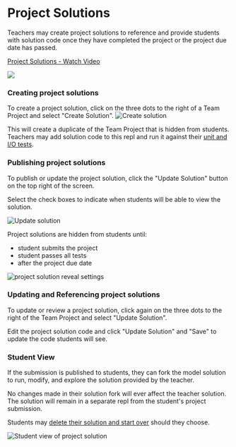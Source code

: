 # Project Solutions

Teachers may create project solutions to reference and provide students with solution code once they have completed the project or the project due date has passed. 

<a href="https://www.loom.com/share/43c375a7ddca408eb72a3675d4304f7e">
  <p>Project Solutions - Watch Video</p>
  <img
    style={{ maxWidth: 300 }} src="https://cdn.loom.com/sessions/thumbnails/43c375a7ddca408eb72a3675d4304f7e-with-play.gif" />
</a>


### Creating project solutions 
To create a project solution, click on the three dots to the right of a Team Project and select "Create Solution".
![Create solution](https://replit-docs-images.bardia.repl.co/images/teamsForEducation/model-solutions/create_solution.gif)

This will create a duplicate of the Team Project that is hidden from students. Teachers may add solution code to this repl and run it against their [unit and I/O tests](/teams-edu/testing-assessments-autograding). 

### Publishing project solutions

To publish or update the project solution, click the "Update Solution" button on the top right of the screen. 

Select the check boxes to indicate when students will be able to view the solution.

![Update solution](https://replit-docs-images.bardia.repl.co/images/teamsForEducation/model-solutions/update_solution.gif)

Project solutions are hidden from students until:
  - student submits the project
  - student passes all tests
  - after the project due date

![project solution reveal settings](https://replit-docs-images.bardia.repl.co/images/teamsForEducation/model-solutions/update_solution_status.png)

### Updating and Referencing project solutions

To update or review a project solution, click again on the three dots to the right of the Team Project and select "Update Solution". 

Edit the project solution code and click "Update Solution" and "Save" to update the code students will see. 

### Student View
If the submission is published to students, they can fork the model solution to run, modify, and explore the solution provided by the teacher.

No changes made in their solution fork will ever affect the teacher solution. The solution will remain in a separate repl from the student's project submission. 

Students may [delete their solution and start over](https://www.loom.com/share/513259afbb9d4d11a918ea18c22dffab) should they choose. 

![Student view of project solution](https://replit-docs-images.bardia.repl.co/images/teamsForEducation/model-solutions/solution_student_view.png)



